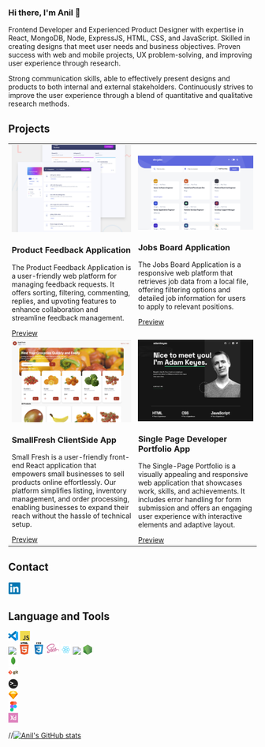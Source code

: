 ### Hi there, I'm Anil 👋

Frontend Developer and Experienced Product Designer with expertise in React, MongoDB, Node, ExpressJS, HTML, CSS, and JavaScript. Skilled in creating designs that meet user needs and business objectives. Proven success with web and mobile projects, UX problem-solving, and improving user experience through research.

Strong communication skills, able to effectively present designs and products to both internal and external stakeholders. Continuously strives to improve the user experience through a blend of quantitative and qualitative research methods.

## Projects

<table>
  <tr>
    <td>
      <img src="https://raw.githubusercontent.com/cursedxp/product-feedback-app/main/preview.jpg" style="object-fit: cover;" />   
      <h3><b>Product Feedback Application</b></h3>
      <p>The Product Feedback Application is a user-friendly web platform for managing feedback requests. It offers sorting, filtering, commenting, replies, and upvoting features to enhance collaboration and streamline feedback management.</p>
      <a href="https://cursedxp.github.io/product-feedback-app/">Preview</a>
    </td>
    <td>
      <img src="https://raw.githubusercontent.com/cursedxp/devjobs-web-app/main/screenshot.png"  style="object-fit: cover;" />  
      <h3><b>Jobs Board Application</b></h3>
      <p>The Jobs Board Application is a responsive web platform that retrieves job data from a local file, offering filtering options and detailed job information for users to apply to relevant positions.</p>
      <a href="https://cursedxp.github.io/devjobs-web-app/">Preview</a>
    </td>
  </tr>
  <tr>
    <td>
      <img src="https://github.com/cursedxp/smallfresh-client/blob/main/Screenshot.png?raw=true" style="object-fit: cover;" />
      <h3><b>SmallFresh ClientSide App</b></h3>
      <p>Small Fresh is a user-friendly front-end React application that empowers small businesses to sell products online effortlessly. Our platform simplifies listing, inventory management, and order processing, enabling businesses to expand their reach without the hassle of technical setup.</p>
      <a href="https://smallfresh.netlify.app/">Preview</a>
    </td>
    <td>
      <img src="https://raw.githubusercontent.com/cursedxp/single-page-developer-portfolio/main/screenshot.png" style="object-fit: cover;" />   
      <h3><b>Single Page Developer Portfolio App</b></h3>
      <p>The Single-Page Portfolio is a visually appealing and responsive web application that showcases work, skills, and achievements. It includes error handling for form submission and offers an engaging user experience with interactive elements and adaptive layout.</p>
      <a href="https://cursedxp.github.io/single-page-developer-portfolio/">Preview</a>
    </td>
  </tr>
</table>

## Contact

<a href="https://www.linkedin.com/in/anilozsoy/">
<img src="https://raw.githubusercontent.com/devicons/devicon/1119b9f84c0290e0f0b38982099a2bd027a48bf1/icons/linkedin/linkedin-original.svg" width="25">
</a>

## Language and Tools

<code><img height="20" src="https://raw.githubusercontent.com/github/explore/80688e429a7d4ef2fca1e82350fe8e3517d3494d/topics/visual-studio-code/visual-studio-code.png"></code>
<code><img height="20" src="https://raw.githubusercontent.com/github/explore/80688e429a7d4ef2fca1e82350fe8e3517d3494d/topics/javascript/javascript.png"> </code>
<code><img height="20" src="https://cdn.jsdelivr.net/gh/devicons/devicon/icons/typescript/typescript-plain.svg"/></code>
<code><img height="25" src="https://raw.githubusercontent.com/github/explore/80688e429a7d4ef2fca1e82350fe8e3517d3494d/topics/html/html.png"></code>
<code><img height="25" src="https://raw.githubusercontent.com/github/explore/80688e429a7d4ef2fca1e82350fe8e3517d3494d/topics/css/css.png"></code>
<code><img height="25" src="https://raw.githubusercontent.com/github/explore/80688e429a7d4ef2fca1e82350fe8e3517d3494d/topics/sass/sass.png"></code>
<code><img height="20" src="https://raw.githubusercontent.com/github/explore/80688e429a7d4ef2fca1e82350fe8e3517d3494d/topics/react/react.png"></code>
<code><img height="20" src="https://cdn.jsdelivr.net/gh/devicons/devicon/icons/redux/redux-original.svg"/></code>
<code><img height="20" src="https://raw.githubusercontent.com/github/explore/80688e429a7d4ef2fca1e82350fe8e3517d3494d/topics/nodejs/nodejs.png"> </code>
<code><img height="20" src="https://raw.githubusercontent.com/devicons/devicon/1119b9f84c0290e0f0b38982099a2bd027a48bf1/icons/mongodb/mongodb-original.svg"> </code>
<code><img height="20" src="https://raw.githubusercontent.com/github/explore/80688e429a7d4ef2fca1e82350fe8e3517d3494d/topics/git/git.png"> </code>
<code><img height="20" src="https://raw.githubusercontent.com/github/explore/80688e429a7d4ef2fca1e82350fe8e3517d3494d/topics/terminal/terminal.png"> </code>
<code><img height="20" src="https://raw.githubusercontent.com/devicons/devicon/1119b9f84c0290e0f0b38982099a2bd027a48bf1/icons/sketch/sketch-original.svg"> </code>
<code><img height="20" src="https://raw.githubusercontent.com/devicons/devicon/1119b9f84c0290e0f0b38982099a2bd027a48bf1/icons/figma/figma-original.svg"> </code>
<code><img height="20" src="https://raw.githubusercontent.com/devicons/devicon/1119b9f84c0290e0f0b38982099a2bd027a48bf1/icons/xd/xd-plain.svg"> </code>

//[![Anil's GitHub stats](https://github-readme-stats.vercel.app/api?username=cursedxp)](https://github.com/anuraghazra/github-readme-stats)



